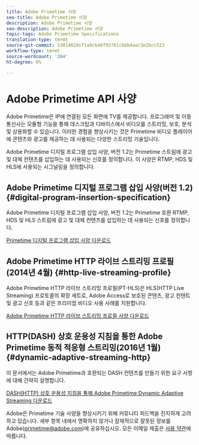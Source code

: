 ```yaml
---
title: Adobe Primetime 사양
seo-title: Adobe Primetime 사양
description: Adobe Primetime 사양
seo-description: Adobe Primetime 사양
topic-tags: Adobe Primetime Specifications
translation-type: tm+mt
source-git-commit: 53014028cf1a9cb48f93781cbbb4aec3e2bcc523
workflow-type: tm+mt
source-wordcount: '264'
ht-degree: 0%

---
```



# Adobe Primetime API 사양

Adobe Primetime은 IP에 연결된 모든 화면에 TV를 제공합니다. 프로그래머 및 이동통신사는 모듈형 기능을 통해 데스크탑과 디바이스에서 비디오를 스트리밍, 보호, 분석 및 상용화할 수 있습니다. 이러한 경험을 향상시키는 것은 Primetime 비디오 플레이어에 콘텐츠와 광고를 제공하는 데 사용되는 다양한 스트리밍 기술입니다.

Adobe Primetime 디지털 프로그램 삽입 사양, 버전 1.2는 Primetime 스트림에 광고 및 대체 컨텐츠를 삽입하는 데 사용되는 신호를 정의합니다. 이 사양은 RTMP, HDS 및 HLS에 사용되는 시그널링을 정의합니다.

## Adobe Primetime 디지털 프로그램 삽입 사양(버전 1.2) {#digital-program-insertion-specification}

Adobe Primetime 디지털 프로그램 삽입 사양, 버전 1.2는 Primetime 호환 RTMP, HDS 및 HLS 스트림에 광고 및 대체 컨텐츠를 삽입하는 데 사용되는 신호를 정의합니다.

[Primetime 디지털 프로그램 삽입 사양 다운로드](assets/PrimetimeDigitalProgramInsertionSignalingSpecification.pdf)

## Adobe Primetime HTTP 라이브 스트리밍 프로필(2014년 4월) {#http-live-streaming-profile}

Adobe Primetime HTTP 라이브 스트리밍 프로필(PT-HLS)은 HLS(HTTP Live Streaming) 프로토콜의 확장 세트로, Adobe Access로 보호된 콘텐츠, 광고 컨텐트 및 광고 신호 등과 같은 프리미엄 비디오 사용 사례를 지원합니다.

[Adobe Primetime HTTP 라이브 스트리밍 프로필 사양 다운로드](assets/PrimetimeHLS_April2014.pdf)

## HTTP(DASH) 상호 운용성 지침을 통한 Adobe Primetime 동적 적응형 스트리밍(2016년 1월) {#dynamic-adaptive-streaming-http}

이 문서에서는 Adobe Primetime과 호환되는 DASH 컨텐츠를 만들기 위한 요구 사항에 대해 간략히 설명합니다.

[DASH(HTTP) 상호 운용성 지침을 통해 Adobe Primetime Dynamic Adaptive Streaming 다운로드](assets/PrimetimeDASH_Jan2016.pdf)

Adobe은 Primetime 기술 사양을 향상시키기 위해 커뮤니티 피드백을 진지하게 고려하고 있습니다. 세부 항목 내에서 명확하지 않거나 잠재적으로 잘못된 정보를 Adobe(primetime@adobe.com)에 공유하십시오. 모든 이메일 제출은 [사용 약관](https://www.adobe.com/legal/terms.html)에 따릅니다.
